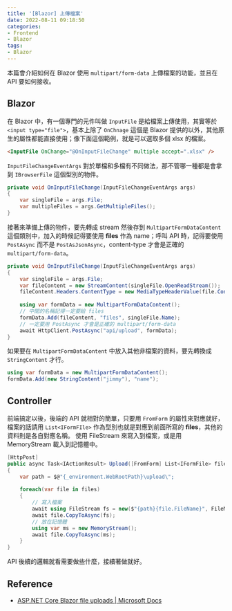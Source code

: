 ```yaml
---
title: '[Blazor] 上傳檔案'
date: 2022-08-11 09:18:50
categories:
- Frontend
- Blazor
tags:
- Blazor
---
```


本篇會介紹如何在 Blazor 使用 `multipart/form-data` 上傳檔案的功能，並且在 API 要如何接收。

<!-- more -->

## Blazor

在 Blazor 中，有一個專門的元件叫做 `InputFile` 是給檔案上傳使用，其實等於 `<input type="file">`，基本上除了 `OnChnage` 這個是 Blazor 提供的以外，其他原生的屬性都能直接使用；像下面這個範例，就是可以選取多個 xlsx 的檔案。

```html
<InputFile OnChange="@OnInputFileChange" multiple accept=".xlsx" />
```

`InputFileChangeEventArgs` 對於單檔和多檔有不同做法，那不管哪一種都是會拿到 `IBrowserFile` 這個型別的物件。

```c#
private void OnInputFileChange(InputFileChangeEventArgs args)
{
    var singleFile = args.File;
    var multipleFiles = args.GetMultipleFiles();
}
```

接著來準備上傳的物件，要先轉成 stream 然後存到 `MultipartFormDataContent` 這個類別中，加入的時候記得要使用 **files** 作為 name；呼叫 API 時，記得要使用 `PostAsync` 而不是 `PostAsJsonAsync`，content-type 才會是正確的 `multipart/form-data`。

```c#
private void OnInputFileChange(InputFileChangeEventArgs args)
{
    var singleFile = args.File;
    var fileContent = new StreamContent(singleFile.OpenReadStream());
    fileContent.Headers.ContentType = new MediaTypeHeaderValue(file.ContentType);
    
    using var formData = new MultipartFormDataContent();
    // 中間的名稱記得一定要給 files
    formData.Add(fileContent, "files", singleFile.Name);
	// 一定要用 PostAsync 才會是正確的 multipart/form-data
    await HttpClient.PostAsync("api/upload", formData);
}
```

如果要在 `MultipartFormDataContent` 中放入其他非檔案的資料，要先轉換成 `StringContent` 才行。

```c#
using var formData = new MultipartFormDataContent();
formData.Add(new StringContent("jimmy"), "name");
```

## Controller

前端搞定以後，後端的 API 就相對的簡單，只要用 `FromForm` 的屬性來對應就好，檔案的話請用 `List<IFormFIle>` 作為型別也就是對應到前面所寫的 **files**，其他的資料則是各自對應名稱。
使用 FileStream 來寫入到檔案，或是用 MemoryStream 載入到記憶體中。

```c#
[HttpPost]
public async Task<IActionResult> Upload([FromForm] List<IFormFile> files, [FromForm] string name)
{
    var path = $@"{_environment.WebRootPath}\upload\";
    
    foreach(var file in files)
    {
        // 寫入檔案
        await using FileStream fs = new($"{path}{file.FileName}", FileMode.Create);
        await file.CopyToAsync(fs);
        // 放在記憶體
        using var ms = new MemoryStream();
        await file.CopyToAsync(ms);
    }
}
```

API 後續的邏輯就看需要做些什麼，接續著做就好。

## Reference

- [ASP.NET Core Blazor file uploads | Microsoft Docs](https://docs.microsoft.com/en-us/aspnet/core/blazor/file-uploads?view=aspnetcore-6.0&pivots=server)